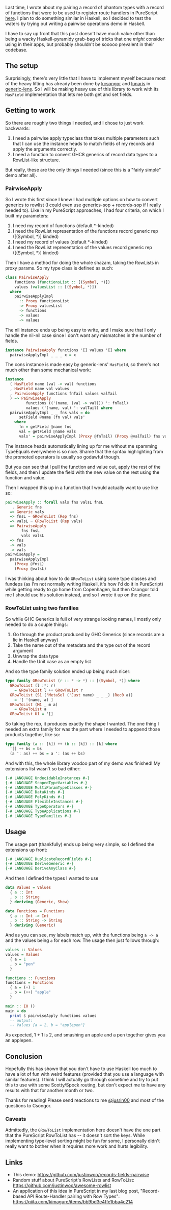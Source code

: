 Last time, I wrote about my pairing a record of phantom types with a record of functions that were to be used to register route handlers in PureScript [here](https://qiita.com/kimagure/items/bb9bd3e4ffe1bba4c214). I plan to do something similar in Haskell, so I decided to test the waters by trying out writing a pairwise operations demo in Haskell.

I have to say up front that this post doesn't have much value other than being a wacky Haskell-pyramidy grab-bag of tricks that one *might* consider using in their apps, but probably shouldn't be sooooo prevalent in their codebase.

## The setup

Surprisingly, there's very little that I have to implement myself because most of the heavy lifting has already been done by [kcsongor](https://github.com/kcsongor) and [lunaris](https://github.com/lunaris) in [generic-lens](https://github.com/kcsongor/generic-lens). So I will be making heavy use of this library to work with its `HasField` implementation that lets me both get and set fields.

## Getting to work

So there are roughly two things I needed, and I chose to just work backwards:

1. I need a pairwise apply typeclass that takes multiple parameters such that I can use the instance heads to match fields of my records and apply the arguments correctly.
2. I need a function to convert GHC8 generics of record data types to a RowList-like structure.

But really, these are the only things I needed (since this is a "fairly simple" demo after all).

### PairwiseApply

So I wrote this first since I knew I had multiple options on how to convert generics to rowlist (I could even use generics-sop + records-sop if I really needed to). Like in my PureScript approaches, I had four criteria, on which I built my parameters:

1. I need my record of functions (default *-kinded)
2. I need the RowList representation of the functions record generic rep ([(Symbol, *)] kinded)
3. I need my record of values (default *-kinded)
4. I need the RowList representation of the values record generic rep  ([(Symbol, *)] kinded)

Then I have a method for doing the whole shazam, taking the RowLists in proxy params. So my type class is defined as such:

```hs
class PairwiseApply
    functions (functionsList :: [(Symbol, *)])
    values (valuesList :: [(Symbol, *)])
  where
    pairwiseApplyImpl
      :: Proxy functionsList
      -> Proxy valuesList
      -> functions
      -> values
      -> values
```

The nil instance ends up being easy to write, and I make sure that I only handle the nil-nil case since I don't want any mismatches in the number of fields.

```hs
instance PairwiseApply functions '[] values '[] where
  pairwiseApplyImpl _ _ _ x = x
```

The cons instance is made easy by generic-lens' `HasField`, so there's not much other than some mechanical work:

```hs
instance
  ( HasField name (val -> val) functions
  , HasField name val values
  , PairwiseApply functions fnTail values valTail
  ) => PairwiseApply
         functions (('(name, (val -> val))) ': fnTail)
         values ('(name, val) ': valTail) where
  pairwiseApplyImpl _ _ fns vals = do
      setField @name (fn val) vals'
    where
      fn = getField @name fns
      val = getField @name vals
      vals' = pairwiseApplyImpl (Proxy @fnTail) (Proxy @valTail) fns vals
```

The instance heads automatically lining up for me without me spamming TypeEquals everywhere is so nice. Shame that the syntax highlighting from the promoted operators is usually so godawful though.

But you can see that I pull the function and value out, apply the rest of the fields, and then I update the field with the new value on the rest using the function and value.

Then I wrapped this up in a function that I would actually want to use like so:

```hs
pairwiseApply :: forall vals fns valsL fnsL
   . Generic fns
  => Generic vals
  => fnsL ~ GRowToList (Rep fns)
  => valsL ~ GRowToList (Rep vals)
  => PairwiseApply
       fns fnsL
       vals valsL
  => fns
  -> vals
  -> vals
pairwiseApply =
  pairwiseApplyImpl
    (Proxy @fnsL)
    (Proxy @valsL)
```

I was thinking about how to do `GRowToList` using some type classes and fundeps (as I'm not normally writing Haskell, it's how I'd do it in PureScript) while getting ready to go home from Copenhagen, but then Csongor told me I should use his solution instead, and so I wrote it up on the plane.

### RowToList using two families

So while GHC Generics is full of very strange looking names, I mostly only needed to do a couple things:

1. Go through the product produced by GHC Generics (since records are a lie in Haskell anyway)
2. Take the name out of the metadata and the type out of the record argument
3. Unwrap the data type
4. Handle the Unit case as an empty list

And so the type family solution ended up being much nicer:

```hs
type family GRowToList (r :: * -> *) :: [(Symbol, *)] where
  GRowToList (l :*: r)
    = GRowToList l ++ GRowToList r
  GRowToList (S1 ('MetaSel ('Just name) _ _ _) (Rec0 a))
    = '[ '(name, a) ]
  GRowToList (M1 _ m a)
    = GRowToList a
  GRowToList U1 = '[]
```

So taking the rep, it produces exactly the shape I wanted. The one thing I needed an extra family for was the part where I needed to apppend those products together, like so:

```hs
type family (a :: [k]) ++ (b :: [k]) :: [k] where
  '[] ++ bs = bs
  (a ': as) ++ bs = a ': (as ++ bs)
```

And with this, the whole library voodoo part of my demo was finished! My extensions list wasn't so bad either:

```hs
{-# LANGUAGE UndecidableInstances #-}
{-# LANGUAGE ScopedTypeVariables #-}
{-# LANGUAGE MultiParamTypeClasses #-}
{-# LANGUAGE DataKinds #-}
{-# LANGUAGE PolyKinds #-}
{-# LANGUAGE FlexibleInstances #-}
{-# LANGUAGE TypeOperators #-}
{-# LANGUAGE TypeApplications #-}
{-# LANGUAGE TypeFamilies #-}
```

## Usage

The usage part (thankfully) ends up being very simple, so I defined the extensions up front:

```hs
{-# LANGUAGE DuplicateRecordFields #-}
{-# LANGUAGE DeriveGeneric #-}
{-# LANGUAGE DeriveAnyClass #-}
```

And then I defined the types I wanted to use

```hs
data Values = Values
  { a :: Int
  , b :: String
  } deriving (Generic, Show)

data Functions = Functions
  { a :: Int -> Int
  , b :: String -> String
  } deriving (Generic)
```

And as you can see, my labels match up, with the functions being `a -> a` and the values being `a` for each row. The usage then just follows through:

```hs
values :: Values
values = Values
  { a = 1
  , b = "pen"
  }

functions :: Functions
functions = Functions
  { a = (+) 1
  , b = (++) "apple"
  }

main :: IO ()
main = do
  print $ pairwiseApply functions values
  -- output:
  -- Values {a = 2, b = "applepen"}
```

As expected, 1 + 1 is 2, and smashing an apple and a pen together gives you an applepen.

## Conclusion

Hopefully this has shown that you don't have to use Haskell too much to have a lot of fun with weird features (provided that you use a language with similar features). I think I will actually go through sometime and try to put this to use with some Scotty/Spock routing, but don't expect me to have any results with that for another month or two.

Thanks for reading! Please send reactions to me [@jusrin00](https://twitter.com/jusrin00) and most of the questions to Csongor.

### Caveats

Admittedly, the `GRowToList` implementation here doesn't have the one part that the PureScript RowToList has -- it doesn't sort the keys. While implementing type-level sorting might be fun for some, I personally didn't really want to bother when it requires more work and hurts legibility.

## Links

* This demo: https://github.com/justinwoo/records-fields-pairwise
* Random stuff about PureScript's RowLists and RowToList: https://github.com/justinwoo/awesome-rowlist
* An application of this idea in PureScript in my last blog post, "Record-based API Route-Handler pairing with Row Types": https://qiita.com/kimagure/items/bb9bd3e4ffe1bba4c214